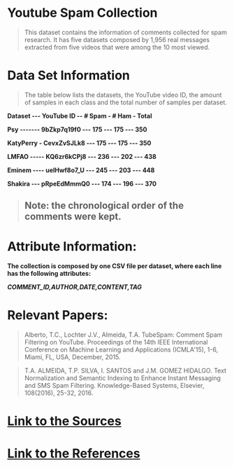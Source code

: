# **Youtube Spam Collection**

> This dataset contains the information of comments collected for spam research. 
> It has five datasets composed by 1,956 real messages extracted from five videos that were among the 10 most viewed.

# **Data Set Information**

> The table below lists the datasets, the YouTube video ID, the amount of samples in each class and the total number of     samples per dataset. 

**Dataset --- YouTube ID -- # Spam - # Ham - Total**

**Psy ------- 9bZkp7q19f0 --- 175 --- 175 --- 350**

**KatyPerry - CevxZvSJLk8 --- 175 --- 175 --- 350** 

**LMFAO ----- KQ6zr6kCPj8 --- 236 --- 202 --- 438**

**Eminem ---- uelHwf8o7_U --- 245 --- 203 --- 448** 

**Shakira --- pRpeEdMmmQ0 --- 174 --- 196 --- 370** 

> ## **Note: the chronological order of the comments were kept.**


# **Attribute Information:**

**The collection is composed by one CSV file per dataset, where each line has the following attributes:** 

**_COMMENT_ID,AUTHOR,DATE,CONTENT,TAG_**

# **Relevant Papers:**

> Alberto, T.C., Lochter J.V., Almeida, T.A. TubeSpam: Comment Spam Filtering on YouTube. Proceedings of the 14th IEEE International Conference on Machine Learning and Applications (ICMLA'15), 1-6, Miami, FL, USA, December, 2015. 

> T.A. ALMEIDA, T.P. SILVA, I. SANTOS and J.M. GOMEZ HIDALGO. Text Normalization and Semantic Indexing to Enhance Instant Messaging and SMS Spam Filtering. Knowledge-Based Systems, Elsevier, 108(2016), 25-32, 2016. 

# [**Link to the Sources**](https://archive.ics.uci.edu/ml/datasets/YouTube+Spam+Collection)

# [**Link to the References**](http://dcomp.sor.ufscar.br/talmeida/youtubespamcollection/)



